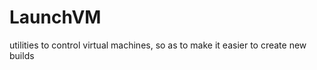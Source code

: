 LaunchVM
========

utilities to control virtual machines, so as to make it easier to create new builds